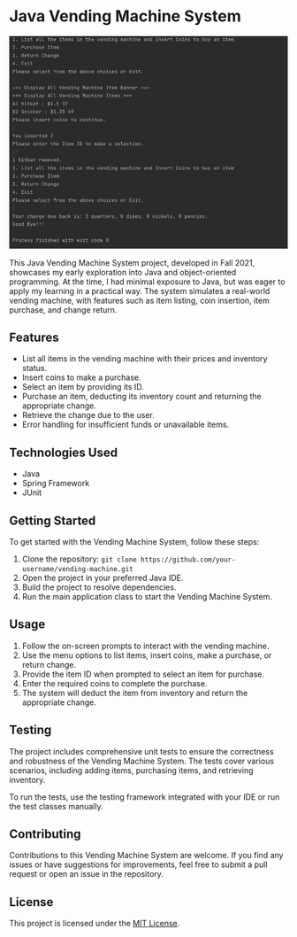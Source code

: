 # Java Vending Machine System
![](vendingmachine/images/Image1.png)

This Java Vending Machine System project, developed in Fall 2021, showcases my early exploration into Java and object-oriented programming. At the time, I had minimal exposure to Java, but was eager to apply my learning in a practical way. The system simulates a real-world vending machine, with features such as item listing, coin insertion, item purchase, and change return.

## Features

- List all items in the vending machine with their prices and inventory status.
- Insert coins to make a purchase.
- Select an item by providing its ID.
- Purchase an item, deducting its inventory count and returning the appropriate change.
- Retrieve the change due to the user.
- Error handling for insufficient funds or unavailable items.

## Technologies Used

- Java
- Spring Framework
- JUnit

## Getting Started

To get started with the Vending Machine System, follow these steps:

1. Clone the repository: `git clone https://github.com/your-username/vending-machine.git`
2. Open the project in your preferred Java IDE.
3. Build the project to resolve dependencies.
4. Run the main application class to start the Vending Machine System.

## Usage

1. Follow the on-screen prompts to interact with the vending machine.
2. Use the menu options to list items, insert coins, make a purchase, or return change.
3. Provide the item ID when prompted to select an item for purchase.
4. Enter the required coins to complete the purchase.
5. The system will deduct the item from inventory and return the appropriate change.

## Testing

The project includes comprehensive unit tests to ensure the correctness and robustness of the Vending Machine System. The tests cover various scenarios, including adding items, purchasing items, and retrieving inventory.

To run the tests, use the testing framework integrated with your IDE or run the test classes manually.

## Contributing

Contributions to this Vending Machine System are welcome. If you find any issues or have suggestions for improvements, feel free to submit a pull request or open an issue in the repository.

## License

This project is licensed under the [MIT License](LICENSE).
